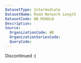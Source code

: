 ```yaml
---
DatasetType: Intermediate
DatasetName: Road Network Length
DatasetCode: WB_ROADLN
Description: 
Source:
  OrganizationCode: WB
  OrganizationSeriesCode: 
  QueryCode: 
---
```

Discontinued :(
